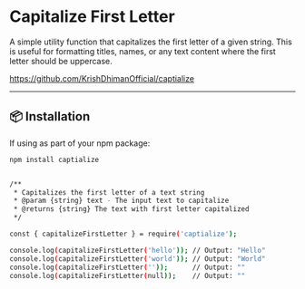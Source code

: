 # Capitalize First Letter

A simple utility function that capitalizes the first letter of a given string. This is useful for formatting titles, names, or any text content where the first letter should be uppercase.

https://github.com/KrishDhimanOfficial/captialize

---

## 📦 Installation

If using as part of your npm package:

```bash
npm install captialize


/**
 * Capitalizes the first letter of a text string
 * @param {string} text - The input text to capitalize
 * @returns {string} The text with first letter capitalized
 */

const { capitalizeFirstLetter } = require('captialize');

console.log(capitalizeFirstLetter('hello')); // Output: "Hello"
console.log(capitalizeFirstLetter('world')); // Output: "World"
console.log(capitalizeFirstLetter(''));      // Output: ""
console.log(capitalizeFirstLetter(null));    // Output: ""